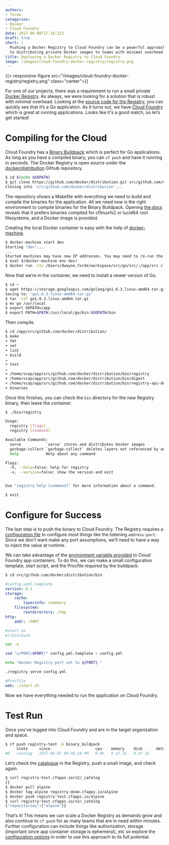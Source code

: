 ```yaml
---
authors:
- forde
categories:
- Docker
- Cloud Foundry
date: 2017-06-08T17:16:22Z
draft: true
short: |
  Pushing a Docker Registry to Cloud Foundry can be a powerful approach
  to distributing private Docker images to teams with minimal overhead.
title: Deploying a Docker Registry to Cloud Foundry
image: /images/cloud-foundry-docker-registry/registry.png
---
```


{{< responsive-figure src="/images/cloud-foundry-docker-registry/registry.png" class="center">}}

For one of our projects, there was a requirement to run a small private [Docker Registry](https://docs.docker.com/registry/). As always, we were looking for a solution that is robust with minimal overhead. Looking at the [source code for the Registry](https://github.com/docker/distribution), you can quickly see that it’s a Go application. As it turns out, we have [Cloud Foundry](https://www.cloudfoundry.org/platform/) which is great at running applications. Looks like it's a good match, so let’s get started!


# Compiling for the Cloud

Cloud Foundry has a [Binary Buildpack](https://github.com/cloudfoundry/binary-buildpack) which is perfect for Go applications. As long as you have a compiled binary, you can ```cf push``` and have it running in seconds. The Docker Registry is open source under the [docker/distribution](https://github.com/docker/distribution) Github repository.

~~~bash
$ cd $(echo $GOPATH)
$ git clone https://github.com/docker/distribution.git src/github.com/docker/distribution
Cloning into 'src/github.com/docker/distribution'...
~~~

The repository shows a Makefile with everything we need to build and compile the binaries for the application. All we need now is the right environment to compile binaries for the Binary Buildpack. Opening [the docs](https://docs.cloudfoundry.org/buildpacks/binary/index.html) reveals that it prefers binaries compiled for cflinuxfs2 or lucid64 root filesystems, and a Docker image is provided.

Creating the local Docker container is easy with the help of [docker-machine](https://docs.docker.com/machine/).

~~~bash
$ docker-machine start dev
Starting "dev"...
...
Started machines may have new IP addresses. You may need to re-run the `docker-machine env` command.
$ eval $(docker-machine env dev)
$ docker run -itv /Users/dwayne.forde/workspace/src/go/src/:/app/src cloudfoundry/cflinuxfs2
~~~

Now that we’re in the container, we need to install a newer version of Go.

~~~bash
$ cd ~
$ wget https://storage.googleapis.com/golang/go1.8.3.linux-amd64.tar.gz
Saving to: 'go1.8.3.linux-amd64.tar.gz'
$ tar -zxf go1.8.3.linux-amd64.tar.gz
$ mv go /usr/local
$ export GOPATH=/app
$ export PATH=$PATH:/usr/local/go/bin:$GOPATH/bin
~~~

Then compile.

~~~bash
$ cd /app/src/github.com/docker/distribution/
$ make
+ fmt
+ vet
+ lint
+ build
…
+ test
…
+ /home/vcap/app/src/github.com/docker/distribution/bin/registry
+ /home/vcap/app/src/github.com/docker/distribution/bin/digest
+ /home/vcap/app/src/github.com/docker/distribution/bin/registry-api-descriptor-template
+ binaries
~~~

Once this finishes, you can check the ```bin``` directory for the new Registry binary, then leave the container.

~~~bash
$ ./bin/registry

Usage:
  registry [flags]
  registry [command]

Available Commands:
  serve           `serve` stores and distributes Docker images
  garbage-collect `garbage-collect` deletes layers not referenced by any manifests
  help            Help about any command

Flags:
  -h, --help=false: help for registry
  -v, --version=false: show the version and exit


Use "registry help [command]" for more information about a command.

$ exit
~~~

# Configure for Success

The last step is to push the binary to Cloud Foundry. The Registry requires a [configuration file](https://docs.docker.com/registry/configuration/) to configure most things like the listening ```address:port```. Since we don't want make any port assumptions, we’ll need to have a way to inject the value at runtime.

We can take advantage of the [environment variable provided](https://docs.cloudfoundry.org/devguide/deploy-apps/routes-domains.html#http-vs-tcp-routes) to Cloud Foundry app containers. To do this, we can make a small configuration template, start script, and the Procfile required by the buildpack.

~~~bash
$ cd src/github.com/docker/distribution/bin
~~~
~~~yaml
#config.yaml.template
version: 0.1
storage:
    cache:
        layerinfo: inmemory
    filesystem:
        rootdirectory: /tmp
http:
    addr: :PORT
~~~
~~~bash
#start.sh
#!/bin/bash

set -e

sed "s/PORT/$PORT/" config.yml.template > config.yml

echo "Docker Registry port set to ${PORT}."

./registry serve config.yml
~~~
~~~yaml
#Procfile
web: ./start.sh
~~~

Now we have everything needed to run the application on Cloud Foundry.

# Test Run

Once you've logged into Cloud Foundry and are in the target organization and space.

~~~bash
$ cf push registry-test -b binary_buldpack
     state     since                    cpu    memory    disk      details
#0   running   2017-06-07 09:46:19 PM   0.0%   0 of 1G   0 of 1G
~~~

Let’s check the [catalogue](https://docs.docker.com/registry/spec/api/#catalog) in the Registry, push a small image, and check again.

~~~bash
$ curl registry-test.cfapps.io/v2/_catalog
{}
$ docker pull alpine
$ docker tag alpine registry-doom.cfapps.io/alpine
$ docker push registry-test.cfapps.io/alpine
$ curl registry-test.cfapps.io/v2/_catalog
{"repositories":["alpine"]}
~~~

That’s it! This means we can scale a Docker Registry as demands grow and also continue to ```cf push``` for as many teams that are in need within minutes. Further configuration can include things like authorization, storage (important since app container storage is ephemeral), etc so explore the [configuration options](https://docs.docker.com/registry/configuration/) in order to use this approach to its full potential.
